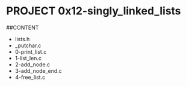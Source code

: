 # PROJECT 0x12-singly_linked_lists

##CONTENT

* lists.h
* _putchar.c
* 0-print_list.c
* 1-list_len.c
* 2-add_node.c
* 3-add_node_end.c
* 4-free_list.c

